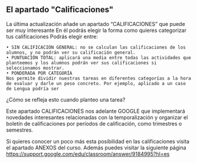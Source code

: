 ## El apartado "Calificaciones"

La última actualización añade un apartado “CALIFICACIONES” que puede ser muy interesante 
En él podrás elegir la forma como quieres categorizar tus calificaciones
Podrás elegir entre:

    • SIN CALIFICACIÓN GENERAL: no se calculan las calificaciones de los alumnos, y no podrán ver su calificación general.
    • PUNTUACIÓN TOTAL: aplicará una media entre todas las actividades que planteemos y los alumnos podrán ver sus calificaciones si seleccionamos mostrar.
    • PONDERADA POR CATEGORÍA
	Nos permite dividir nuestras tareas en diferentes categorías a la hora de evaluar y darle un peso concreto. Por ejemplo, aplicado a un caso de Lengua podría ser

















¿Cómo se refleja esto cuando planteo una tarea?

Este apartado CALIFICACIONES nos adelante GOOGLE que implementará novedades interesantes relacionadas con la temporalización y organizar el boletín de calificaciones por períodos de calificación, como trimestres o semestres.


Si quieres conocer un poco más esta posibilidad en las calificaciones visita el apartado ANEXOS del curso. 
Además puedes visitar la siguiente página
 https://support.google.com/edu/classroom/answer/9184995?hl=es
